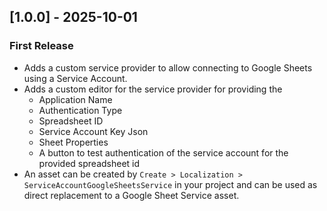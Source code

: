 ## [1.0.0] - 2025-10-01
### First Release
- Adds a custom service provider to allow connecting to Google Sheets using a Service Account.
- Adds a custom editor for the service provider for providing the 
  - Application Name
  - Authentication Type
  - Spreadsheet ID
  - Service Account Key Json
  - Sheet Properties
  - A button to test authentication of the service account for the provided spreadsheet id
- An asset can be created by `Create > Localization > ServiceAccountGoogleSheetsService` in your project and can be used as direct replacement to a Google Sheet Service asset.